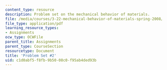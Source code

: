 ```yaml
---
content_type: resource
description: Problem set on the mechanical behavior of materials.
file: /media/courses/3-22-mechanical-behavior-of-materials-spring-2008/c1d0abf5f8fb9b5008c0f95ab4ded93b_ps2.pdf
file_type: application/pdf
learning_resource_types:
- Assignments
ocw_type: OCWFile
parent_title: Assignments
parent_type: CourseSection
resourcetype: Document
title: 'Problem Set #2'
uid: c1d0abf5-f8fb-9b50-08c0-f95ab4ded93b
---
```

